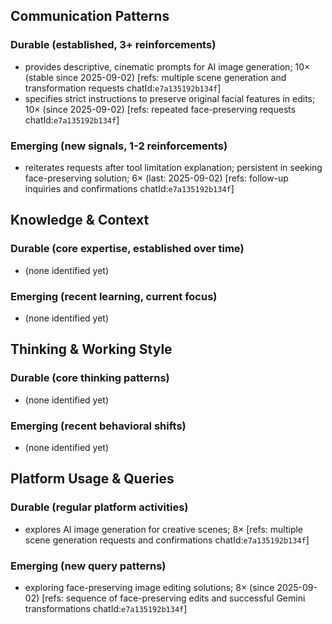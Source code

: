 ## Communication Patterns
### Durable (established, 3+ reinforcements)
- provides descriptive, cinematic prompts for AI image generation; 10× (stable since 2025-09-02) [refs: multiple scene generation and transformation requests chatId:`e7a135192b134f`]
- specifies strict instructions to preserve original facial features in edits; 10× (since 2025-09-02) [refs: repeated face-preserving requests chatId:`e7a135192b134f`]

### Emerging (new signals, 1-2 reinforcements)
- reiterates requests after tool limitation explanation; persistent in seeking face-preserving solution; 6× (last: 2025-09-02) [refs: follow-up inquiries and confirmations chatId:`e7a135192b134f`]

## Knowledge & Context
### Durable (core expertise, established over time)
- (none identified yet)

### Emerging (recent learning, current focus)
- (none identified yet)

## Thinking & Working Style
### Durable (core thinking patterns)
- (none identified yet)

### Emerging (recent behavioral shifts)
- (none identified yet)

## Platform Usage & Queries
### Durable (regular platform activities)
- explores AI image generation for creative scenes; 8× [refs: multiple scene generation requests and confirmations chatId:`e7a135192b134f`]

### Emerging (new query patterns)
- exploring face-preserving image editing solutions; 8× (since 2025-09-02) [refs: sequence of face-preserving edits and successful Gemini transformations chatId:`e7a135192b134f`]